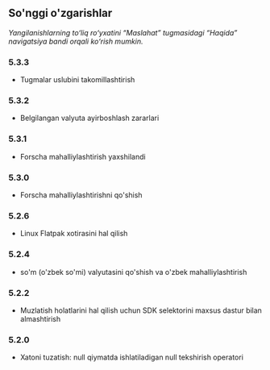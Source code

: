 ## So'nggi o'zgarishlar

_Yangilanishlarning toʻliq roʻyxatini “Maslahat” tugmasidagi “Haqida” navigatsiya bandi orqali koʻrish mumkin._

### 5.3.3
- Tugmalar uslubini takomillashtirish

### 5.3.2
- Belgilangan valyuta ayirboshlash zararlari

### 5.3.1
- Forscha mahalliylashtirish yaxshilandi

### 5.3.0
- Forscha mahalliylashtirishni qo'shish

### 5.2.6
- Linux Flatpak xotirasini hal qilish

### 5.2.4
- so'm (o'zbek so'mi) valyutasini qo'shish va o'zbek mahalliylashtirish

### 5.2.2
- Muzlatish holatlarini hal qilish uchun SDK selektorini maxsus dastur bilan almashtirish

### 5.2.0
- Xatoni tuzatish: null qiymatda ishlatiladigan null tekshirish operatori
